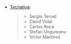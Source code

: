 - [Tecnativa](https://www.tecnativa.com):

  > - Sergio Teruel
  > - David Vidal
  > - Carlos Roca
  > - Stefan Ungureanu
  > - Víctor Martínez
